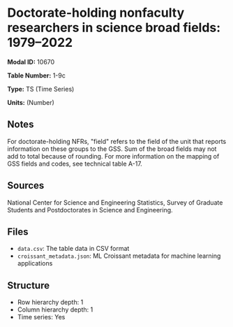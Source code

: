 # Doctorate-holding nonfaculty researchers in science broad fields: 1979–2022

**Modal ID:** 10670

**Table Number:** 1-9c

**Type:** TS (Time Series)

**Units:** (Number)

## Notes

For doctorate-holding NFRs, "field" refers to the field of the unit that reports information on these groups to the GSS. Sum of the broad fields may not add to total because of rounding. For more information on the mapping of GSS fields and codes, see technical table A-17.

## Sources

National Center for Science and Engineering Statistics, Survey of Graduate Students and Postdoctorates in Science and Engineering.

## Files

- `data.csv`: The table data in CSV format
- `croissant_metadata.json`: ML Croissant metadata for machine learning applications

## Structure

- Row hierarchy depth: 1
- Column hierarchy depth: 1
- Time series: Yes
